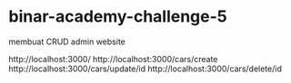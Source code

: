 # binar-academy-challenge-5

membuat CRUD admin website

http://localhost:3000/
http://localhost:3000/cars/create
http://localhost:3000/cars/update/id
http://localhost:3000/cars/delete/id
